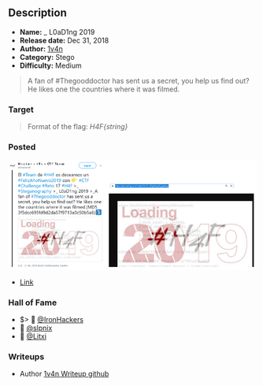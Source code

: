 ## Description

* **Name:** _ L0aD1ng 2019
* **Release date:** Dec 31, 2018
* **Author:** [1v4n](https://twitter.com/1r0Dm48O)
* **Category:** Stego
* **Difficulty:** Medium

> A fan of #Thegooddoctor has sent us a secret, you help us find out? He likes one the countries where it was filmed.

### Target

> Format of the flag: *H4F{string}*

### Posted

![hackers4fun_reto_18_post_tw](./Reto_17_tw_post.png)
- [Link](https://twitter.com/Hackers4F/status/1079687437251559424)

### Hall of Fame

- $> 🥇 [@IronHackers](https://twitter.com/IronHackers)
- 🥈 [@slpnix](https://twitter.com/slpnix)
- 🥉 [@Litxi](https://twitter.com/Litxi)

### Writeups

- Author [1v4n Writeup github](https://github.com/hackers4f/hackers4fun-writeups/blob/master/challenges/Stego/Reto_H4F_17_L0aD1ng_2019/Writeup-H4F-Reto_17-_%20L0aD1ng2019-1v4n_.pdf)
